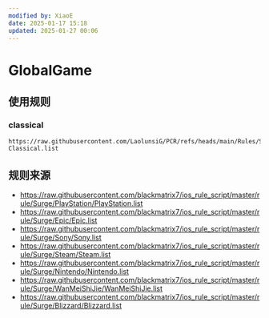 ```yaml
---
modified by: XiaoE
date: 2025-01-17 15:18
updated: 2025-01-27 00:06
---
```

# GlobalGame

## 使用规则

### classical
```
https://raw.githubusercontent.com/LaolunsiG/PCR/refs/heads/main/Rules/Shadowrocket/GameGlobal/GameGlobal-Classical.list
```

## 规则来源
- https://raw.githubusercontent.com/blackmatrix7/ios_rule_script/master/rule/Surge/PlayStation/PlayStation.list
- https://raw.githubusercontent.com/blackmatrix7/ios_rule_script/master/rule/Surge/Epic/Epic.list
- https://raw.githubusercontent.com/blackmatrix7/ios_rule_script/master/rule/Surge/Sony/Sony.list
- https://raw.githubusercontent.com/blackmatrix7/ios_rule_script/master/rule/Surge/Steam/Steam.list
- https://raw.githubusercontent.com/blackmatrix7/ios_rule_script/master/rule/Surge/Nintendo/Nintendo.list
- https://raw.githubusercontent.com/blackmatrix7/ios_rule_script/master/rule/Surge/WanMeiShiJie/WanMeiShiJie.list
- https://raw.githubusercontent.com/blackmatrix7/ios_rule_script/master/rule/Surge/Blizzard/Blizzard.list
